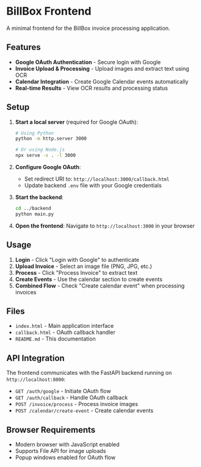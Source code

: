 # BillBox Frontend

A minimal frontend for the BillBox invoice processing application.

## Features

- **Google OAuth Authentication** - Secure login with Google
- **Invoice Upload & Processing** - Upload images and extract text using OCR
- **Calendar Integration** - Create Google Calendar events automatically
- **Real-time Results** - View OCR results and processing status

## Setup

1. **Start a local server** (required for Google OAuth):
   ```bash
   # Using Python
   python -m http.server 3000
   
   # Or using Node.js
   npx serve -s . -l 3000
   ```

2. **Configure Google OAuth**:
   - Set redirect URI to: `http://localhost:3000/callback.html`
   - Update backend `.env` file with your Google credentials

3. **Start the backend**:
   ```bash
   cd ../backend
   python main.py
   ```

4. **Open the frontend**:
   Navigate to `http://localhost:3000` in your browser

## Usage

1. **Login** - Click "Login with Google" to authenticate
2. **Upload Invoice** - Select an image file (PNG, JPG, etc.)
3. **Process** - Click "Process Invoice" to extract text
4. **Create Events** - Use the calendar section to create events
5. **Combined Flow** - Check "Create calendar event" when processing invoices

## Files

- `index.html` - Main application interface
- `callback.html` - OAuth callback handler
- `README.md` - This documentation

## API Integration

The frontend communicates with the FastAPI backend running on `http://localhost:8000`:

- `GET /auth/google` - Initiate OAuth flow
- `GET /auth/callback` - Handle OAuth callback
- `POST /invoice/process` - Process invoice images
- `POST /calendar/create-event` - Create calendar events

## Browser Requirements

- Modern browser with JavaScript enabled
- Supports File API for image uploads
- Popup windows enabled for OAuth flow